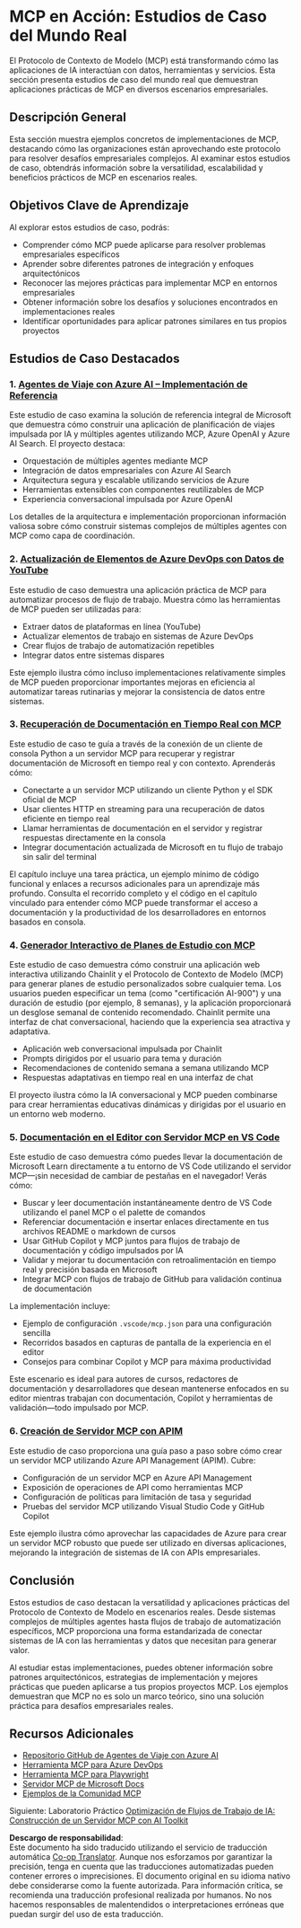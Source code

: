 <!--
CO_OP_TRANSLATOR_METADATA:
{
  "original_hash": "18f070888eb7266c0733fca698cb095e",
  "translation_date": "2025-07-22T08:21:28+00:00",
  "source_file": "09-CaseStudy/README.md",
  "language_code": "es"
}
-->
# MCP en Acción: Estudios de Caso del Mundo Real

El Protocolo de Contexto de Modelo (MCP) está transformando cómo las aplicaciones de IA interactúan con datos, herramientas y servicios. Esta sección presenta estudios de caso del mundo real que demuestran aplicaciones prácticas de MCP en diversos escenarios empresariales.

## Descripción General

Esta sección muestra ejemplos concretos de implementaciones de MCP, destacando cómo las organizaciones están aprovechando este protocolo para resolver desafíos empresariales complejos. Al examinar estos estudios de caso, obtendrás información sobre la versatilidad, escalabilidad y beneficios prácticos de MCP en escenarios reales.

## Objetivos Clave de Aprendizaje

Al explorar estos estudios de caso, podrás:

- Comprender cómo MCP puede aplicarse para resolver problemas empresariales específicos
- Aprender sobre diferentes patrones de integración y enfoques arquitectónicos
- Reconocer las mejores prácticas para implementar MCP en entornos empresariales
- Obtener información sobre los desafíos y soluciones encontrados en implementaciones reales
- Identificar oportunidades para aplicar patrones similares en tus propios proyectos

## Estudios de Caso Destacados

### 1. [Agentes de Viaje con Azure AI – Implementación de Referencia](./travelagentsample.md)

Este estudio de caso examina la solución de referencia integral de Microsoft que demuestra cómo construir una aplicación de planificación de viajes impulsada por IA y múltiples agentes utilizando MCP, Azure OpenAI y Azure AI Search. El proyecto destaca:

- Orquestación de múltiples agentes mediante MCP
- Integración de datos empresariales con Azure AI Search
- Arquitectura segura y escalable utilizando servicios de Azure
- Herramientas extensibles con componentes reutilizables de MCP
- Experiencia conversacional impulsada por Azure OpenAI

Los detalles de la arquitectura e implementación proporcionan información valiosa sobre cómo construir sistemas complejos de múltiples agentes con MCP como capa de coordinación.

### 2. [Actualización de Elementos de Azure DevOps con Datos de YouTube](./UpdateADOItemsFromYT.md)

Este estudio de caso demuestra una aplicación práctica de MCP para automatizar procesos de flujo de trabajo. Muestra cómo las herramientas de MCP pueden ser utilizadas para:

- Extraer datos de plataformas en línea (YouTube)
- Actualizar elementos de trabajo en sistemas de Azure DevOps
- Crear flujos de trabajo de automatización repetibles
- Integrar datos entre sistemas dispares

Este ejemplo ilustra cómo incluso implementaciones relativamente simples de MCP pueden proporcionar importantes mejoras en eficiencia al automatizar tareas rutinarias y mejorar la consistencia de datos entre sistemas.

### 3. [Recuperación de Documentación en Tiempo Real con MCP](./docs-mcp/README.md)

Este estudio de caso te guía a través de la conexión de un cliente de consola Python a un servidor MCP para recuperar y registrar documentación de Microsoft en tiempo real y con contexto. Aprenderás cómo:

- Conectarte a un servidor MCP utilizando un cliente Python y el SDK oficial de MCP
- Usar clientes HTTP en streaming para una recuperación de datos eficiente en tiempo real
- Llamar herramientas de documentación en el servidor y registrar respuestas directamente en la consola
- Integrar documentación actualizada de Microsoft en tu flujo de trabajo sin salir del terminal

El capítulo incluye una tarea práctica, un ejemplo mínimo de código funcional y enlaces a recursos adicionales para un aprendizaje más profundo. Consulta el recorrido completo y el código en el capítulo vinculado para entender cómo MCP puede transformar el acceso a documentación y la productividad de los desarrolladores en entornos basados en consola.

### 4. [Generador Interactivo de Planes de Estudio con MCP](./docs-mcp/README.md)

Este estudio de caso demuestra cómo construir una aplicación web interactiva utilizando Chainlit y el Protocolo de Contexto de Modelo (MCP) para generar planes de estudio personalizados sobre cualquier tema. Los usuarios pueden especificar un tema (como "certificación AI-900") y una duración de estudio (por ejemplo, 8 semanas), y la aplicación proporcionará un desglose semanal de contenido recomendado. Chainlit permite una interfaz de chat conversacional, haciendo que la experiencia sea atractiva y adaptativa.

- Aplicación web conversacional impulsada por Chainlit
- Prompts dirigidos por el usuario para tema y duración
- Recomendaciones de contenido semana a semana utilizando MCP
- Respuestas adaptativas en tiempo real en una interfaz de chat

El proyecto ilustra cómo la IA conversacional y MCP pueden combinarse para crear herramientas educativas dinámicas y dirigidas por el usuario en un entorno web moderno.

### 5. [Documentación en el Editor con Servidor MCP en VS Code](./docs-mcp/README.md)

Este estudio de caso demuestra cómo puedes llevar la documentación de Microsoft Learn directamente a tu entorno de VS Code utilizando el servidor MCP—¡sin necesidad de cambiar de pestañas en el navegador! Verás cómo:

- Buscar y leer documentación instantáneamente dentro de VS Code utilizando el panel MCP o el palette de comandos
- Referenciar documentación e insertar enlaces directamente en tus archivos README o markdown de cursos
- Usar GitHub Copilot y MCP juntos para flujos de trabajo de documentación y código impulsados por IA
- Validar y mejorar tu documentación con retroalimentación en tiempo real y precisión basada en Microsoft
- Integrar MCP con flujos de trabajo de GitHub para validación continua de documentación

La implementación incluye:

- Ejemplo de configuración `.vscode/mcp.json` para una configuración sencilla
- Recorridos basados en capturas de pantalla de la experiencia en el editor
- Consejos para combinar Copilot y MCP para máxima productividad

Este escenario es ideal para autores de cursos, redactores de documentación y desarrolladores que desean mantenerse enfocados en su editor mientras trabajan con documentación, Copilot y herramientas de validación—todo impulsado por MCP.

### 6. [Creación de Servidor MCP con APIM](./apimsample.md)

Este estudio de caso proporciona una guía paso a paso sobre cómo crear un servidor MCP utilizando Azure API Management (APIM). Cubre:

- Configuración de un servidor MCP en Azure API Management
- Exposición de operaciones de API como herramientas MCP
- Configuración de políticas para limitación de tasa y seguridad
- Pruebas del servidor MCP utilizando Visual Studio Code y GitHub Copilot

Este ejemplo ilustra cómo aprovechar las capacidades de Azure para crear un servidor MCP robusto que puede ser utilizado en diversas aplicaciones, mejorando la integración de sistemas de IA con APIs empresariales.

## Conclusión

Estos estudios de caso destacan la versatilidad y aplicaciones prácticas del Protocolo de Contexto de Modelo en escenarios reales. Desde sistemas complejos de múltiples agentes hasta flujos de trabajo de automatización específicos, MCP proporciona una forma estandarizada de conectar sistemas de IA con las herramientas y datos que necesitan para generar valor.

Al estudiar estas implementaciones, puedes obtener información sobre patrones arquitectónicos, estrategias de implementación y mejores prácticas que pueden aplicarse a tus propios proyectos MCP. Los ejemplos demuestran que MCP no es solo un marco teórico, sino una solución práctica para desafíos empresariales reales.

## Recursos Adicionales

- [Repositorio GitHub de Agentes de Viaje con Azure AI](https://github.com/Azure-Samples/azure-ai-travel-agents)
- [Herramienta MCP para Azure DevOps](https://github.com/microsoft/azure-devops-mcp)
- [Herramienta MCP para Playwright](https://github.com/microsoft/playwright-mcp)
- [Servidor MCP de Microsoft Docs](https://github.com/MicrosoftDocs/mcp)
- [Ejemplos de la Comunidad MCP](https://github.com/microsoft/mcp)

Siguiente: Laboratorio Práctico [Optimización de Flujos de Trabajo de IA: Construcción de un Servidor MCP con AI Toolkit](../10-StreamliningAIWorkflowsBuildingAnMCPServerWithAIToolkit/README.md)

**Descargo de responsabilidad**:  
Este documento ha sido traducido utilizando el servicio de traducción automática [Co-op Translator](https://github.com/Azure/co-op-translator). Aunque nos esforzamos por garantizar la precisión, tenga en cuenta que las traducciones automatizadas pueden contener errores o imprecisiones. El documento original en su idioma nativo debe considerarse como la fuente autorizada. Para información crítica, se recomienda una traducción profesional realizada por humanos. No nos hacemos responsables de malentendidos o interpretaciones erróneas que puedan surgir del uso de esta traducción.